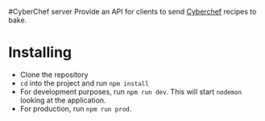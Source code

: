 #CyberChef server
Provide an API for clients to send [Cyberchef](https://gchq.github.io/CyberChef/) recipes to bake.

# Installing
- Clone the repository
- `cd` into the project and run `npm install`
- For development purposes, run `npm run dev`. This will start `nodemon` looking at the application.
- For production, run `npm run prod`.

